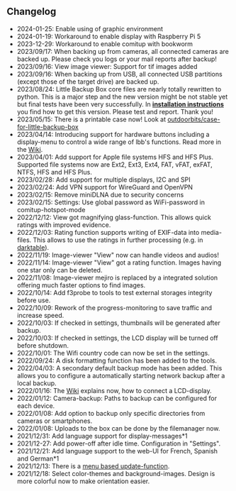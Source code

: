 <h2>Changelog</h2>
<ul>
	<li>2024-01-25: Enable using of graphic environment</li>
	<li>2024-01-19: Workaround to enable display with Raspberry Pi 5</li>
	<li>2023-12-29: Workaround to enable comitup with bookworm</li>
	<li>2023/09/17: When backing up from cameras, all connected cameras are backed up. Please check you logs or your mail reports after backup!</li>
	<li>2023/09/16: View image viewer: Support for tif images added</li>
	<li>2023/09/16: When backing up from USB, all connected USB partitions (except those of the target drive) are backed up.</li>
	<li>2023/08/24: Little Backup Box core files are nearly totally rewritten to python. This is a major step and the new version might be not stable yet but final tests have been very successfully. In <a href="#installation"><b>installation instructions</b></a> you find how to get this version. Please test and report. Thank you!</li>
	<li>2023/05/15: There is a printable case now! Look at <a href="https://github.com/outdoorbits/case-for-little-backup-box">outdoorbits/case-for-little-backup-box</a></li>
	<li>2023/04/14: Introducing support for hardware buttons including a display-menu to control a wide range of lbb's functions. Read more in the <a href="https://github.com/outdoorbits/little-backup-box/wiki/02a.-Displaymenu">Wiki</a>.</li>
	<li>2023/04/01: Add support for Apple file systems HFS and HFS Plus. Supported file systems now are Ext2, Ext3, Ext4, FAT, vFAT, exFAT, NTFS, HFS and HFS Plus.</li>
	<li>2023/02/28: Add support for multiple displays, I2C and SPI</li>
	<li>2023/02/24: Add VPN support for WireGuard and OpenVPN</li>
	<li>2023/02/15: Remove miniDLNA due to security concerns</li>
	<li>2023/02/15: Settings: Use global password as WiFi-password in comitup-hotspot-mode</li>
	<li>2022/12/12: View got magnifying glass-function. This allows quick ratings with improved evidence.</li>
	<li>2022/12/03: Rating function supports writing of EXIF-data into media-files. This allows to use the ratings in further processing (e.g. in <a href="https://www.darktable.org/">darktable</a>).</li>
	<li>2022/11/19: Image-viewer "View" now can handle videos and audios!</li>
	<li>2022/11/14: Image-viewer "View" got a rating function. Images having one star only can be deleted.</li>
	<li>2022/11/08: Image-viewer mejiro is replaced by a integrated solution offering much faster options to find images.</li>
	<li>2022/10/14: Add f3probe to tools to test external storages integrity before use.</li>
	<li>2022/10/09: Rework of the progress-monitoring to save traffic and increase speed.</li>
	<li>2022/10/03: If checked in settings, thumbnails will be generated after backup.</li>
	<li>2022/10/03: If checked in settings, the LCD display will be turned off before shutdown.</li>
	<li>2022/10/01: The Wifi country code can now be set in the settings.</li>
	<li>2022/09/24: A disk formatting function has been added to the tools.</li>
	<li>2022/04/03: A secondary default backup mode has been added. This allows you to configure a automatically starting network backup after a local backup.</li>
	<li>2022/01/16: The <a href="https://github.com/outdoorbits/little-backup-box/wiki/02.-Hardware">Wiki</a> explains now, how to connect a LCD-display.</li>
	<li>2022/01/12: Camera-backup: Paths to backup can be configured for each device.</li>
	<li>2022/01/08: Add option to backup only specific directories from cameras or smartphones.</li>
	<li>2022/01/08: Uploads to the box can be done by the filemanager now.</li>
	<li>2021/12/31: Add language support for display-messages*1</li>
	<li>2021/12-27: Add power-off after idle time. Configuration in "Settings".</li>
	<li>2021/12/21: Add language support to the web-UI for French, Spanish and German*1</li>
	<li>2021/12/13: There is a <a href="https://github.com/outdoorbits/little-backup-box/wiki/03.-Installation#update">menu based update-function</a>.</li>
	<li>2021/12/18: Select color-themes and background-images. Design is more colorful now to make orientation easier.</li>
</ul>
